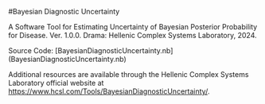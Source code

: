 #Bayesian Diagnostic Uncertainty

A Software Tool for Estimating Uncertainty of Bayesian Posterior Probability for Disease. Ver. 1.0.0. Drama: Hellenic Complex Systems Laboratory, 2024.

Source Code: [BayesianDiagnosticUncertainty.nb] (BayesianDiagnosticUncertainty.nb)

Additional resources are available through the Hellenic Complex Systems Laboratory official website at https://www.hcsl.com/Tools/BayesianDiagnosticUncertainty/.